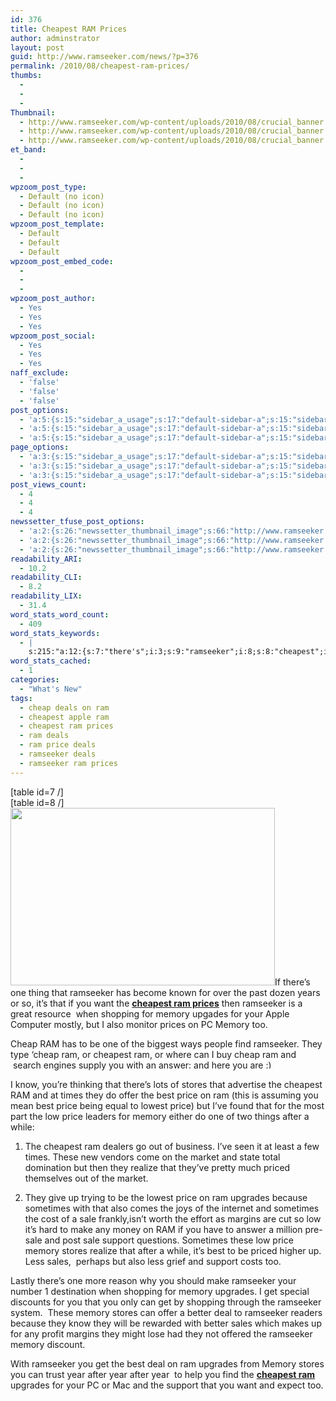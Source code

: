```yaml
---
id: 376
title: Cheapest RAM Prices
author: adminstrator
layout: post
guid: http://www.ramseeker.com/news/?p=376
permalink: /2010/08/cheapest-ram-prices/
thumbs:
  - 
  - 
  - 
Thumbnail:
  - http://www.ramseeker.com/wp-content/uploads/2010/08/crucial_banner.gif
  - http://www.ramseeker.com/wp-content/uploads/2010/08/crucial_banner.gif
  - http://www.ramseeker.com/wp-content/uploads/2010/08/crucial_banner.gif
et_band:
  - 
  - 
  - 
wpzoom_post_type:
  - Default (no icon)
  - Default (no icon)
  - Default (no icon)
wpzoom_post_template:
  - Default
  - Default
  - Default
wpzoom_post_embed_code:
  - 
  - 
  - 
wpzoom_post_author:
  - Yes
  - Yes
  - Yes
wpzoom_post_social:
  - Yes
  - Yes
  - Yes
naff_exclude:
  - 'false'
  - 'false'
  - 'false'
post_options:
  - 'a:5:{s:15:"sidebar_a_usage";s:17:"default-sidebar-a";s:15:"sidebar_b_usage";s:17:"default-sidebar-b";s:9:"hwa_usage";s:17:"default-headerbar";s:8:"ad_above";s:0:"";s:8:"ad_below";s:0:"";}'
  - 'a:5:{s:15:"sidebar_a_usage";s:17:"default-sidebar-a";s:15:"sidebar_b_usage";s:17:"default-sidebar-b";s:9:"hwa_usage";s:17:"default-headerbar";s:8:"ad_above";s:0:"";s:8:"ad_below";s:0:"";}'
  - 'a:5:{s:15:"sidebar_a_usage";s:17:"default-sidebar-a";s:15:"sidebar_b_usage";s:17:"default-sidebar-b";s:9:"hwa_usage";s:17:"default-headerbar";s:8:"ad_above";s:0:"";s:8:"ad_below";s:0:"";}'
page_options:
  - 'a:3:{s:15:"sidebar_a_usage";s:17:"default-sidebar-a";s:15:"sidebar_b_usage";s:17:"default-sidebar-b";s:9:"hwa_usage";s:17:"default-headerbar";}'
  - 'a:3:{s:15:"sidebar_a_usage";s:17:"default-sidebar-a";s:15:"sidebar_b_usage";s:17:"default-sidebar-b";s:9:"hwa_usage";s:17:"default-headerbar";}'
  - 'a:3:{s:15:"sidebar_a_usage";s:17:"default-sidebar-a";s:15:"sidebar_b_usage";s:17:"default-sidebar-b";s:9:"hwa_usage";s:17:"default-headerbar";}'
post_views_count:
  - 4
  - 4
  - 4
newssetter_tfuse_post_options:
  - 'a:2:{s:26:"newssetter_thumbnail_image";s:66:"http://www.ramseeker.com/wp-content/uploads/2010/08/memorylady.jpg";s:24:"newssetter_disable_image";s:4:"true";}'
  - 'a:2:{s:26:"newssetter_thumbnail_image";s:66:"http://www.ramseeker.com/wp-content/uploads/2010/08/memorylady.jpg";s:24:"newssetter_disable_image";s:4:"true";}'
  - 'a:2:{s:26:"newssetter_thumbnail_image";s:66:"http://www.ramseeker.com/wp-content/uploads/2010/08/memorylady.jpg";s:24:"newssetter_disable_image";s:4:"true";}'
readability_ARI:
  - 10.2
readability_CLI:
  - 8.2
readability_LIX:
  - 31.4
word_stats_word_count:
  - 409
word_stats_keywords:
  - |
    s:215:"a:12:{s:7:"there's";i:3;s:9:"ramseeker";i:8;s:8:"cheapest";i:5;s:8:"shopping";i:3;s:6:"memory";i:8;s:6:"stores";i:4;s:4:"best";i:4;s:5:"price";i:6;s:8:"upgrades";i:4;s:4:"sale";i:3;s:7:"support";i:3;s:4:"year";i:3;}";
word_stats_cached:
  - 1
categories:
  - "What's New"
tags:
  - cheap deals on ram
  - cheapest apple ram
  - cheapest ram prices
  - ram deals
  - ram price deals
  - ramseeker deals
  - ramseeker ram prices
---
```

<div style="float: right; margin-right: 5px;">
</div>

<div style="float: right; margin-right: 5px;">
</div>

<div style="float: right; margin-right: 5px;">
</div>

[table id=7 /]  
[table id=8 /]  
<img class="alignleft size-full wp-image-409" title="scientist" src="http://www.ramseeker.com/wp-content/uploads/2010/08/memorylady.jpg" alt="" width="423" height="284" />If there&#8217;s one thing that ramseeker has become known for over the past dozen years or so, it&#8217;s that if you want the **[cheapest ram prices][1]** then ramseeker is a great resource  when shopping for memory upgades for your Apple Computer mostly, but I also monitor prices on PC Memory too.

Cheap RAM has to be one of the biggest ways people find ramseeker. They type &#8216;cheap ram, or cheapest ram, or where can I buy cheap ram and  search engines supply you with an answer: and here you are <img src="http://www.ramseeker.com/wp-includes/images/smilies/simple-smile.png" alt=":)" class="wp-smiley" style="height: 1em; max-height: 1em;" />

I know, you&#8217;re thinking that there&#8217;s lots of stores that advertise the cheapest RAM and at times they do offer the best price on ram (this is assuming you mean best price being equal to lowest price) but I&#8217;ve found that for the most part the low price leaders for memory either do one of two things after a while:

1. The cheapest ram dealers go out of business. I&#8217;ve seen it at least a few times. These new vendors come on the market and state total domination but then they realize that they&#8217;ve pretty much priced themselves out of the market.

2. They give up trying to be the lowest price on ram upgrades because sometimes with that also comes the joys of the internet and sometimes the cost of a sale frankly,isn&#8217;t worth the effort as margins are cut so low it&#8217;s hard to make any money on RAM if you have to answer a million pre-sale and post sale support questions. Sometimes these low price memory stores realize that after a while, it&#8217;s best to be priced higher up. Less sales,  perhaps but also less grief and support costs too.

Lastly there&#8217;s one more reason why you should make ramseeker your number 1 destination when shopping for memory upgrades. I get special discounts for you that you only can get by shopping through the ramseeker system.  These memory stores can offer a better deal to ramseeker readers because they know they will be rewarded with better sales which makes up for any profit margins they might lose had they not offered the ramseeker memory discount.

With ramseeker you get the best deal on ram upgrades from Memory stores you can trust year after year after year  to help you find the **[cheapest ram][2]** upgrades for your PC or Mac and the support that you want and expect too.

 [1]: http://www.ramseeker.com#lowest "cheapest ram prices"
 [2]: http://www.ramseeker.com "cheapest ram"